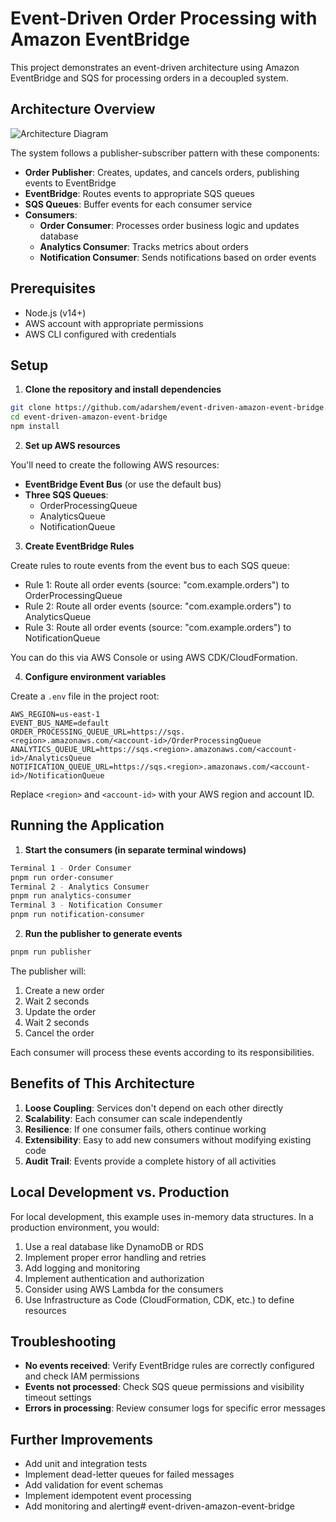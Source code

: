 # Event-Driven Order Processing with Amazon EventBridge

This project demonstrates an event-driven architecture using Amazon EventBridge and SQS for processing orders in a decoupled system.

## Architecture Overview

![Architecture Diagram](https://mermaid.ink/img/pako:eNp9VNuOmzAQ_RXkfWklVuKipAsrVeL61KbZoqpSYR8c7ARrwY5ss1G62X-vA4E4iK0fLGbOmTPjGZs3UDKEgQ-2NTuUFeTS-PazoIZaot3sONxXxrrd1ERUmPf-81rnPzjC_Ao99ximqKCT8OB3lhdA7UZUsxYV4Pmqk4R50MC_jBrJK6Yy5ATtsIZnT5k9pOKsxEIQujOeWtxOWE4eUFgfJSnFHOzmKybJlpRQEpVMZ8yVHDEq2gZzcRWJhjoGTEsQ6dnn8En6CWWugpgdqJAcw0b17moY2VFI3IibJsZh_qmrTRgxlHADBf6swYFWXAxFtWGQIw1f3RaXYf5KypnurI37-6-nAnSpIlWNxKgoaGf-2iPdjCAtcV0rBzipGffx_Z6EnUw3bnHqBvwR4HwEuLrgWaEjfFe3A-6wokT2CDlTyBkhdwrdyEa9aH8whcaXU0SDouSqoScjuLh7tUz1SzlXQ8_KGgoR460BD8LYkrr279LU8yzLVPNkL9i_c1wndROzZDXjg_U4Cd4Pr-wiYVne8uFhlLCsL94yvEgcKiLxVKC8XLhLvJsu7HAxxruWm3rp_-LR9QL2ColnJ0t3VIgc-2ExV4Gmo-Zonmd13hyz679qip5J3bDxpDf-yDYjx1QtHs5xg8ahGZgrrcZHYAJFaiBB6sf2duYWQFa4wQXw1SeC_KUABX1XPNhKlh1pCXzJW2wCztpdBfwtrIWy2m76MYHqUTajdw_pH8aaCStBRDLe67z_Axpgr1c)

The system follows a publisher-subscriber pattern with these components:

- **Order Publisher**: Creates, updates, and cancels orders, publishing events to EventBridge
- **EventBridge**: Routes events to appropriate SQS queues
- **SQS Queues**: Buffer events for each consumer service
- **Consumers**:
  - **Order Consumer**: Processes order business logic and updates database
  - **Analytics Consumer**: Tracks metrics about orders
  - **Notification Consumer**: Sends notifications based on order events

## Prerequisites

- Node.js (v14+)
- AWS account with appropriate permissions
- AWS CLI configured with credentials

## Setup

1. **Clone the repository and install dependencies**
```bash
git clone https://github.com/adarshem/event-driven-amazon-event-bridge.git
cd event-driven-amazon-event-bridge
npm install
```
2. **Set up AWS resources**

You'll need to create the following AWS resources:

- **EventBridge Event Bus** (or use the default bus)
- **Three SQS Queues**:
  - OrderProcessingQueue
  - AnalyticsQueue
  - NotificationQueue

3. **Create EventBridge Rules**

Create rules to route events from the event bus to each SQS queue:

- Rule 1: Route all order events (source: "com.example.orders") to OrderProcessingQueue
- Rule 2: Route all order events (source: "com.example.orders") to AnalyticsQueue
- Rule 3: Route all order events (source: "com.example.orders") to NotificationQueue

You can do this via AWS Console or using AWS CDK/CloudFormation.

4. **Configure environment variables**

Create a `.env` file in the project root:
```
AWS_REGION=us-east-1
EVENT_BUS_NAME=default
ORDER_PROCESSING_QUEUE_URL=https://sqs.<region>.amazonaws.com/<account-id>/OrderProcessingQueue
ANALYTICS_QUEUE_URL=https://sqs.<region>.amazonaws.com/<account-id>/AnalyticsQueue
NOTIFICATION_QUEUE_URL=https://sqs.<region>.amazonaws.com/<account-id>/NotificationQueue
```
Replace `<region>` and `<account-id>` with your AWS region and account ID.

## Running the Application

1. **Start the consumers (in separate terminal windows)**

```bash
Terminal 1 - Order Consumer
pnpm run order-consumer
Terminal 2 - Analytics Consumer
pnpm run analytics-consumer
Terminal 3 - Notification Consumer
pnpm run notification-consumer
```

2. **Run the publisher to generate events**
```bash
pnpm run publisher
```

The publisher will:
1. Create a new order
2. Wait 2 seconds
3. Update the order
4. Wait 2 seconds
5. Cancel the order

Each consumer will process these events according to its responsibilities.

## Benefits of This Architecture

1. **Loose Coupling**: Services don't depend on each other directly
2. **Scalability**: Each consumer can scale independently
3. **Resilience**: If one consumer fails, others continue working
4. **Extensibility**: Easy to add new consumers without modifying existing code
5. **Audit Trail**: Events provide a complete history of all activities

## Local Development vs. Production

For local development, this example uses in-memory data structures. In a production environment, you would:

1. Use a real database like DynamoDB or RDS
2. Implement proper error handling and retries
3. Add logging and monitoring
4. Implement authentication and authorization
5. Consider using AWS Lambda for the consumers
6. Use Infrastructure as Code (CloudFormation, CDK, etc.) to define resources

## Troubleshooting

- **No events received**: Verify EventBridge rules are correctly configured and check IAM permissions
- **Events not processed**: Check SQS queue permissions and visibility timeout settings
- **Errors in processing**: Review consumer logs for specific error messages

## Further Improvements

- Add unit and integration tests
- Implement dead-letter queues for failed messages
- Add validation for event schemas
- Implement idempotent event processing
- Add monitoring and alerting# event-driven-amazon-event-bridge
